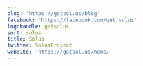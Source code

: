 ```yaml
---
blog: 'https://getsol.us/blog'
facebook: 'https://facebook.com/get.solus'
logohandle: getsolus
sort: solus
title: Solus
twitter: SolusProject
website: 'https://getsol.us/home/'
---
```


